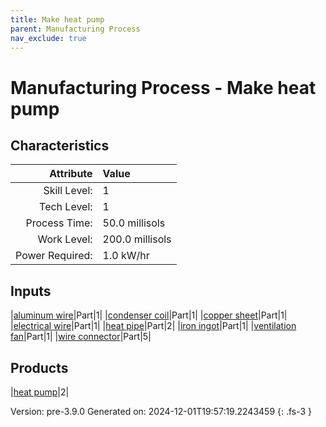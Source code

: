 ```yaml
---
title: Make heat pump
parent: Manufacturing Process
nav_exclude: true
---
```

# Manufacturing Process - Make heat pump


## Characteristics

| Attribute      | Value |
|--------:|:------|
|Skill Level:|1|
|Tech Level:|1|
|Process Time:|50.0 millisols|
|Work Level:|200.0 millisols|
|Power Required:|1.0 kW/hr|

## Inputs

|[aluminum wire](../part/aluminum-wire.html)|Part|1|
|[condenser coil](../part/condenser-coil.html)|Part|1|
|[copper sheet](../part/copper-sheet.html)|Part|1|
|[electrical wire](../part/electrical-wire.html)|Part|1|
|[heat pipe](../part/heat-pipe.html)|Part|2|
|[iron ingot](../part/iron-ingot.html)|Part|1|
|[ventilation fan](../part/ventilation-fan.html)|Part|1|
|[wire connector](../part/wire-connector.html)|Part|5|

## Products

|[heat pump](../part/heat-pump.html)|2|


Version: pre-3.9.0 Generated on: 2024-12-01T19:57:19.2243459
{: .fs-3 }

